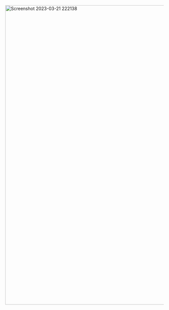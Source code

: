 <img width="949" alt="Screenshot 2023-03-21 222138" src="https://user-images.githubusercontent.com/114028212/226755135-645c5595-605e-4a39-aa90-f0d919b9a2b1.png">
